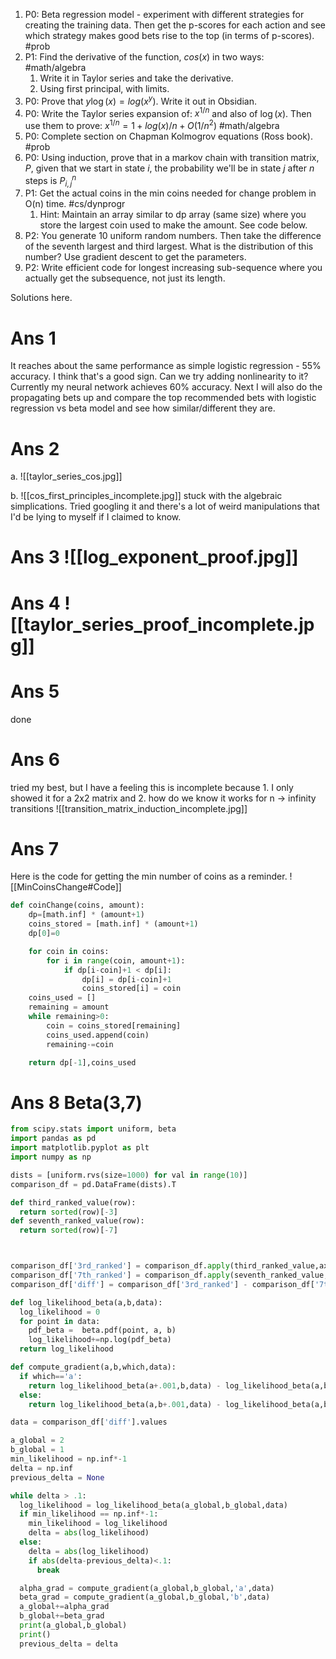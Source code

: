 1) P0: Beta regression model - experiment with different strategies for creating the training data. Then get the p-scores for each action and see which strategy makes good bets rise to the top (in terms of p-scores). #prob 
2) P1: Find the derivative of the function, $cos(x)$ in two ways: #math/algebra 
	1) Write it in Taylor series and take the derivative.
	2) Using first principal, with limits.
3) P0: Prove that $y \log(x) = log(x^y)$. Write it out in Obsidian.
4) P0: Write the Taylor series expansion of: $x^{1/n}$ and also of $\log(x)$. Then use them to prove: $x^{1/n} = 1+log(x)/n + O(1/n^2)$ #math/algebra 
5) P0: Complete section on Chapman Kolmogrov equations (Ross book). #prob 
6) P0: Using induction, prove that in a markov chain with transition matrix, $P$, given that we start in state $i$, the probability we'll be in state $j$ after $n$ steps is $P^n_{i,j}$
7) P1: Get the actual coins in the min coins needed for change problem in O(n) time. #cs/dynprogr 
	1) Hint: Maintain an array similar to dp array (same size) where you store the largest coin used to make the amount. See code below.
8) P2: You generate 10 uniform random numbers. Then take the difference of the seventh largest and third largest. What is the distribution of this number? Use gradient descent to get the parameters.
9) P2: Write efficient code for longest increasing sub-sequence where you actually get the subsequence, not just its length.

Solutions here.


# Ans 1 
It reaches about the same performance as simple logistic regression - 55% accuracy. I think that's a good sign. Can we try adding nonlinearity to it? Currently my neural network achieves 60% accuracy. Next I will also do the propagating bets up and compare the top recommended bets with logistic regression vs beta model and see how similar/different they are.


# Ans 2
a. ![[taylor_series_cos.jpg]]

b. ![[cos_first_principles_incomplete.jpg]] stuck with the algebraic simplications. Tried googling it and there's a lot of weird manipulations that I'd be lying to myself if I claimed to know.

# Ans 3 ![[log_exponent_proof.jpg]]

# Ans 4 ![[taylor_series_proof_incomplete.jpg]]

# Ans 5
done

# Ans 6
tried my best, but I have a feeling this is incomplete because 1. I only showed it for a 2x2 matrix and 2. how do we know it works for n -> infinity transitions
![[transition_matrix_induction_incomplete.jpg]]
# Ans 7
Here is the code for getting the min number of coins as a reminder.
![[MinCoinsChange#Code]]

~~~ Python
def coinChange(coins, amount):        
    dp=[math.inf] * (amount+1)
    coins_stored = [math.inf] * (amount+1)
    dp[0]=0

    for coin in coins:
        for i in range(coin, amount+1):
            if dp[i-coin]+1 < dp[i]:
                dp[i] = dp[i-coin]+1
                coins_stored[i] = coin
    coins_used = []
    remaining = amount
    while remaining>0:
        coin = coins_stored[remaining]
        coins_used.append(coin)
        remaining-=coin

    return dp[-1],coins_used
~~~


# Ans 8 Beta(3,7)

~~~Python
from scipy.stats import uniform, beta
import pandas as pd
import matplotlib.pyplot as plt
import numpy as np

dists = [uniform.rvs(size=1000) for val in range(10)]
comparison_df = pd.DataFrame(dists).T

def third_ranked_value(row):
  return sorted(row)[-3]
def seventh_ranked_value(row):
  return sorted(row)[-7]



comparison_df['3rd_ranked'] = comparison_df.apply(third_ranked_value,axis=1)
comparison_df['7th_ranked'] = comparison_df.apply(seventh_ranked_value,axis=1)
comparison_df['diff'] = comparison_df['3rd_ranked'] - comparison_df['7th_ranked']

def log_likelihood_beta(a,b,data):
  log_likelihood = 0
  for point in data:
    pdf_beta =  beta.pdf(point, a, b)
    log_likelihood+=np.log(pdf_beta)
  return log_likelihood

def compute_gradient(a,b,which,data):
  if which=='a':
    return log_likelihood_beta(a+.001,b,data) - log_likelihood_beta(a,b,data)
  else:
    return log_likelihood_beta(a,b+.001,data) - log_likelihood_beta(a,b,data)

data = comparison_df['diff'].values

a_global = 2
b_global = 1
min_likelihood = np.inf*-1
delta = np.inf
previous_delta = None

while delta > .1:
  log_likelihood = log_likelihood_beta(a_global,b_global,data)
  if min_likelihood == np.inf*-1:
    min_likelihood = log_likelihood
    delta = abs(log_likelihood)
  else:
    delta = abs(log_likelihood)
    if abs(delta-previous_delta)<.1:
      break

  alpha_grad = compute_gradient(a_global,b_global,'a',data)
  beta_grad = compute_gradient(a_global,b_global,'b',data)
  a_global+=alpha_grad
  b_global+=beta_grad
  print(a_global,b_global)
  print()
  previous_delta = delta

